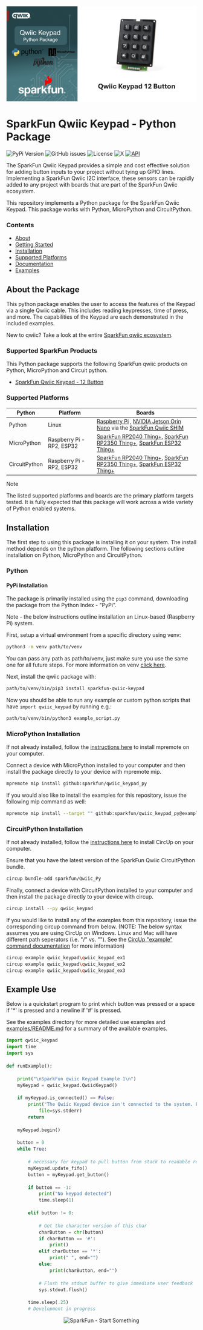 ![Qwiic Keypad Python Package](docs/images/keypad-gh-banner-py.png "qwiic Keypad Python Package" )

# SparkFun Qwiic Keypad - Python Package

![PyPi Version](https://img.shields.io/pypi/v/sparkfun_qwiic_keypad)
![GitHub issues](https://img.shields.io/github/issues/sparkfun/qwiic_keypad_py)
![License](https://img.shields.io/github/license/sparkfun/qwiic_keypad_py)
![X](https://img.shields.io/twitter/follow/sparkfun)
[![API](https://img.shields.io/badge/API%20Reference-blue)](https://docs.sparkfun.com/qwiic_keypad_py/classqwiic__keypad_1_1_qwiic_keypad.html)

The SparkFun Qwiic Keypad provides a simple and cost effective solution for adding button inputs to your project without tying up GPIO lines. Implementing a SparkFun Qwiic I2C interface, these sensors can be rapidly added to any project with boards that are part of the SparkFun Qwiic ecosystem.

This repository implements a Python package for the SparkFun Qwiic Keypad. This package works with Python, MicroPython and CircuitPython.

### Contents

* [About](#about-the-package)
* [Getting Started](#getting-started)
* [Installation](#installation)
* [Supported Platforms](#supported-platforms)
* [Documentation](https://docs.sparkfun.com/qwiic_keypad_py/classqwiic__keypad_1_1_qwiic_keypad.html)
* [Examples](#examples)

## About the Package

This python package enables the user to access the features of the Keypad via a single Qwiic cable. This includes reading keypresses, time of press, and more. The capabilities of the Keypad are each demonstrated in the included examples.

New to qwiic? Take a look at the entire [SparkFun qwiic ecosystem](https://www.sparkfun.com/qwiic).

### Supported SparkFun Products

This Python package supports the following SparkFun qwiic products on Python, MicroPython and Circuit python. 

* [SparkFun Qwiic Keypad - 12 Button](https://www.sparkfun.com/sparkfun-qwiic-keypad-12-button.html)

### Supported Platforms

| Python | Platform | Boards |
|--|--|--|
| Python | Linux | [Raspberry Pi](https://www.sparkfun.com/raspberry-pi-5-8gb.html) , [NVIDIA Jetson Orin Nano](https://www.sparkfun.com/nvidia-jetson-orin-nano-developer-kit.html) via the [SparkFun Qwiic SHIM](https://www.sparkfun.com/sparkfun-qwiic-shim-for-raspberry-pi.html) |
| MicroPython | Raspberry Pi - RP2, ESP32 | [SparkFun RP2040 Thing+](https://www.sparkfun.com/sparkfun-thing-plus-rp2040.html), [SparkFun RP2350 Thing+](https://www.sparkfun.com/sparkfun-thing-plus-rp2350.html), [SparkFun ESP32 Thing+](https://www.sparkfun.com/sparkfun-thing-plus-esp32-wroom-usb-c.html)
|CircuitPython | Raspberry Pi - RP2, ESP32 | [SparkFun RP2040 Thing+](https://www.sparkfun.com/sparkfun-thing-plus-rp2040.html), [SparkFun RP2350 Thing+](https://www.sparkfun.com/sparkfun-thing-plus-rp2350.html), [SparkFun ESP32 Thing+](https://www.sparkfun.com/sparkfun-thing-plus-esp32-wroom-usb-c.html)

> [!NOTE]
> The listed supported platforms and boards are the primary platform targets tested. It is fully expected that this package will work across a wide variety of Python enabled systems. 

## Installation 

The first step to using this package is installing it on your system. The install method depends on the python platform. The following sections outline installation on Python, MicroPython and CircuitPython.

### Python 

#### PyPi Installation
The package is primarily installed using the `pip3` command, downloading the package from the Python Index - "PyPi". 

Note - the below instructions outline installation an Linux-based (Raspberry Pi) system.

First, setup a virtual environment from a specific directory using venv:
```sh
python3 -m venv path/to/venv
```
You can pass any path as path/to/venv, just make sure you use the same one for all future steps. For more information on venv [click here](https://docs.python.org/3/library/venv.html).

Next, install the qwiic package with:
```sh
path/to/venv/bin/pip3 install sparkfun-qwiic-keypad
```
Now you should be able to run any example or custom python scripts that have `import qwiic_keypad` by running e.g.:
```sh
path/to/venv/bin/python3 example_script.py
```

### MicroPython Installation
If not already installed, follow the [instructions here](https://docs.micropython.org/en/latest/reference/mpremote.html) to install mpremote on your computer.

Connect a device with MicroPython installed to your computer and then install the package directly to your device with mpremote mip.
```sh
mpremote mip install github:sparkfun/qwiic_keypad_py
```

If you would also like to install the examples for this repository, issue the following mip command as well:
```sh
mpremote mip install --target "" github:sparkfun/qwiic_keypad_py@examples
```

### CircuitPython Installation
If not already installed, follow the [instructions here](https://docs.circuitpython.org/projects/circup/en/latest/#installation) to install CircUp on your computer.

Ensure that you have the latest version of the SparkFun Qwiic CircuitPython bundle. 
```sh
circup bundle-add sparkfun/Qwiic_Py
```

Finally, connect a device with CircuitPython installed to your computer and then install the package directly to your device with circup.
```sh
circup install --py qwiic_keypad
```

If you would like to install any of the examples from this repository, issue the corresponding circup command from below. (NOTE: The below syntax assumes you are using CircUp on Windows. Linux and Mac will have different path seperators (i.e. "/" vs. "\"). See the [CircUp "example" command documentation](https://learn.adafruit.com/keep-your-circuitpython-libraries-on-devices-up-to-date-with-circup/example-command) for more information)
```sh
circup example qwiic_keypad\qwiic_keypad_ex1
circup example qwiic_keypad\qwiic_keypad_ex2
circup example qwiic_keypad\qwiic_keypad_ex3
```

Example Use
 ---------------
Below is a quickstart program to print which button was pressed or a space if '*' is pressed and a newline if '#' is pressed.

See the examples directory for more detailed use examples and [examples/README.md](https://github.com/sparkfun/qwiic_keypad_py/blob/main/examples/README.md) for a summary of the available examples.

```python
import qwiic_keypad
import time
import sys

def runExample():

	print("\nSparkFun qwiic Keypad Example 1\n")
	myKeypad = qwiic_keypad.QwiicKeypad()

	if myKeypad.is_connected() == False:
		print("The Qwiic Keypad device isn't connected to the system. Please check your connection", \
			file=sys.stderr)
		return

	myKeypad.begin()

	button = 0
	while True:

		# necessary for keypad to pull button from stack to readable register
		myKeypad.update_fifo()  
		button = myKeypad.get_button()

		if button == -1:
			print("No keypad detected")
			time.sleep(1)

		elif button != 0:

			# Get the character version of this char
			charButton = chr(button)
			if charButton == '#':
				print()
			elif charButton == '*':
				print(" ", end="")
			else: 
				print(charButton, end="")

			# Flush the stdout buffer to give immediate user feedback
			sys.stdout.flush()

		time.sleep(.25)
		# Development in progress
```
<p align="center">
<img src="https://cdn.sparkfun.com/assets/custom_pages/3/3/4/dark-logo-red-flame.png" alt="SparkFun - Start Something">
</p>
